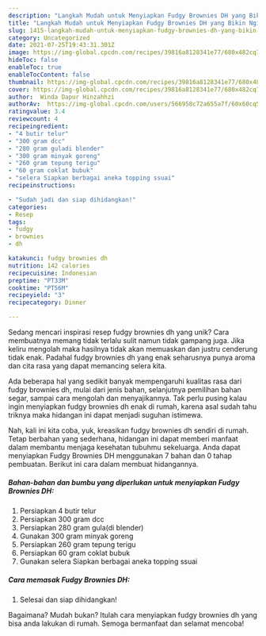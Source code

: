 ```yaml
---
description: "Langkah Mudah untuk Menyiapkan Fudgy Brownies DH yang Bikin Ngiler"
title: "Langkah Mudah untuk Menyiapkan Fudgy Brownies DH yang Bikin Ngiler"
slug: 1415-langkah-mudah-untuk-menyiapkan-fudgy-brownies-dh-yang-bikin-ngiler
category: Uncategorized
date: 2021-07-25T19:43:31.301Z
image: https://img-global.cpcdn.com/recipes/39816a8128341e77/680x482cq70/fudgy-brownies-dh-foto-resep-utama.jpg
hideToc: false
enableToc: true
enableTocContent: false
thumbnail: https://img-global.cpcdn.com/recipes/39816a8128341e77/680x482cq70/fudgy-brownies-dh-foto-resep-utama.jpg
cover: https://img-global.cpcdn.com/recipes/39816a8128341e77/680x482cq70/fudgy-brownies-dh-foto-resep-utama.jpg
author:  Winda Dapur Hinzahhzi
authorAv:  https://img-global.cpcdn.com/users/566958c72a655a7f/60x60cq50/avatar.jpg
ratingvalue: 3.4
reviewcount: 4
recipeingredient:
- "4 butir telur"
- "300 gram dcc"
- "280 gram guladi blender"
- "300 gram minyak goreng"
- "260 gram tepung terigu"
- "60 gram coklat bubuk"
- "selera Siapkan berbagai aneka topping ssuai"
recipeinstructions:

- "Sudah jadi dan siap dihidangkan!"
categories:
- Resep
tags:
- fudgy
- brownies
- dh

katakunci: fudgy brownies dh 
nutrition: 142 calories
recipecuisine: Indonesian
preptime: "PT33M"
cooktime: "PT56M"
recipeyield: "3"
recipecategory: Dinner

---
```



Sedang mencari inspirasi resep fudgy brownies dh yang unik? Cara membuatnya memang tidak terlalu sulit namun tidak gampang juga. Jika keliru mengolah maka hasilnya tidak akan memuaskan dan justru cenderung tidak enak. Padahal fudgy brownies dh yang enak seharusnya punya aroma dan cita rasa yang dapat memancing selera kita.


Ada beberapa hal yang sedikit banyak mempengaruhi kualitas rasa dari fudgy brownies dh, mulai dari jenis bahan, selanjutnya pemilihan bahan segar, sampai cara mengolah dan menyajikannya. Tak perlu pusing kalau ingin menyiapkan fudgy brownies dh enak di rumah, karena asal sudah tahu triknya maka hidangan ini dapat menjadi suguhan istimewa.




Nah, kali ini kita coba, yuk, kreasikan fudgy brownies dh sendiri di rumah. Tetap berbahan yang sederhana, hidangan ini dapat memberi manfaat dalam membantu menjaga kesehatan tubuhmu sekeluarga. Anda dapat menyiapkan Fudgy Brownies DH menggunakan 7 bahan dan 0 tahap pembuatan. Berikut ini cara dalam membuat hidangannya.

<!--inarticleads1-->

##### Bahan-bahan dan bumbu yang diperlukan untuk menyiapkan Fudgy Brownies DH:

1. Persiapkan 4 butir telur
1. Persiapkan 300 gram dcc
1. Persiapkan 280 gram gula(di blender)
1. Gunakan 300 gram minyak goreng
1. Persiapkan 260 gram tepung terigu
1. Persiapkan 60 gram coklat bubuk
1. Gunakan selera Siapkan berbagai aneka topping ssuai




<!--inarticleads2-->

##### Cara memasak Fudgy Brownies DH:


1. Selesai dan siap dihidangkan!



Bagaimana? Mudah bukan? Itulah cara menyiapkan fudgy brownies dh yang bisa anda lakukan di rumah. Semoga bermanfaat dan selamat mencoba!
